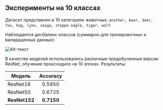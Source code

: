 ## Эксперименты на 10 классах

Датасет представлен в 10 категориях животных: `another, bear, deer, fox, hog, lynx, saiga, steppe eagle, tiger, wolf`.

Наблюдается дисбаланс классов (суммарно для тренировочных и валидацинных данных):

![Alt-текст](https://sun9-27.userapi.com/impg/CK7WL0bcic_IczR9BnHHGD2KHg_pYT-DGWf1NA/GF6SKRokX1A.jpg?size=864x432&quality=96&sign=bbe2f6a18b51ae5c1db3d47ceed236ec&type=album)

В качестве моделей использовались различные предобученные версии ResNet, обучение происходило на 10 эпохах. Результаты:

| Модель | Accuracy |
|----------------|:----------------:|
| ResNet18 | 0.5950 | 
| ResNet50 | 0.6725 | 
| __ResNet152__ | __0.7150__ | 
